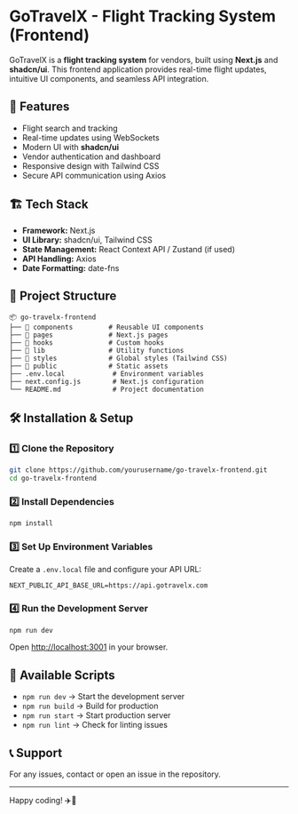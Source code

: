 # GoTravelX - Flight Tracking System (Frontend)

GoTravelX is a **flight tracking system** for vendors, built using **Next.js** and **shadcn/ui**. This frontend application provides real-time flight updates, intuitive UI components, and seamless API integration.

## 🚀 Features

- Flight search and tracking
- Real-time updates using WebSockets
- Modern UI with **shadcn/ui**
- Vendor authentication and dashboard
- Responsive design with Tailwind CSS
- Secure API communication using Axios

## 🏗 Tech Stack

- **Framework:** Next.js
- **UI Library:** shadcn/ui, Tailwind CSS
- **State Management:** React Context API / Zustand (if used)
- **API Handling:** Axios
- **Date Formatting:** date-fns

## 📂 Project Structure

```
📦 go-travelx-frontend
├── 📁 components         # Reusable UI components
├── 📁 pages              # Next.js pages
├── 📁 hooks              # Custom hooks
├── 📁 lib                # Utility functions
├── 📁 styles             # Global styles (Tailwind CSS)
├── 📁 public             # Static assets
├── .env.local            # Environment variables
├── next.config.js        # Next.js configuration
└── README.md             # Project documentation
```

## 🛠 Installation & Setup

### 1️⃣ Clone the Repository

```sh
git clone https://github.com/yourusername/go-travelx-frontend.git
cd go-travelx-frontend
```

### 2️⃣ Install Dependencies

```sh
npm install
```

### 3️⃣ Set Up Environment Variables

Create a `.env.local` file and configure your API URL:

```env
NEXT_PUBLIC_API_BASE_URL=https://api.gotravelx.com
```

### 4️⃣ Run the Development Server

```sh
npm run dev
```

Open [http://localhost:3001](http://localhost:3001) in your browser.

## 🔧 Available Scripts

- `npm run dev` → Start the development server
- `npm run build` → Build for production
- `npm run start` → Start production server
- `npm run lint` → Check for linting issues

## 📞 Support

For any issues, contact []() or open an issue in the repository.

---

Happy coding! ✈️🚀
